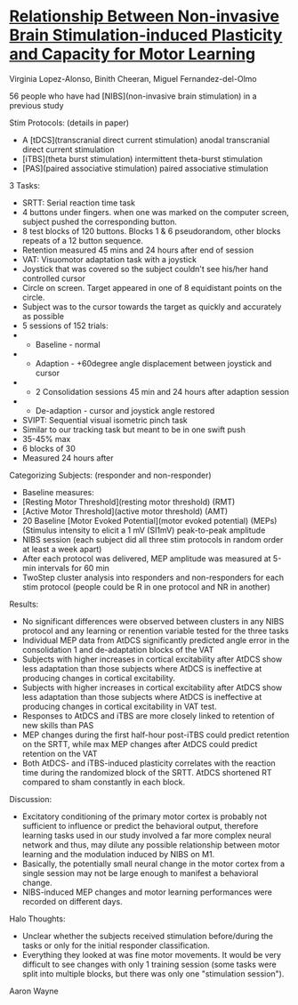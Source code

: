 # [Relationship Between Non-invasive Brain Stimulation-induced Plasticity and Capacity for Motor Learning](https://drive.google.com/a/haloneuro.com/file/d/0B_xLXBdz5cEfUmVJb0pJV0lfTEk/view)
Virginia Lopez-Alonso, Binith Cheeran, Miguel Fernandez-del-Olmo

56 people who have had [NIBS](non-invasive brain stimulation) in a previous study

Stim Protocols: (details in paper)
* A [tDCS](transcranial direct current stimulation) anodal transcranial direct current stimulation
* [iTBS](theta burst stimulation) intermittent theta-burst stimulation
* [PAS](paired associative stimulation) paired associative stimulation

3 Tasks: 
* SRTT: Serial reaction time task
 * 4 buttons under fingers. when one was marked on the computer screen, subject pushed the corresponding button. 
 * 8 test blocks of 120 buttons. Blocks 1 & 6 pseudorandom, other blocks repeats of a 12 button sequence.
 * Retention measured 45 mins and 24 hours after end of session
* VAT: Visuomotor adaptation task with a joystick
 * Joystick that was covered so the subject couldn't see his/her hand controlled cursor
 * Circle on screen. Target appeared in one of 8 equidistant points on the circle. 
 * Subject was to the cursor towards the target as quickly and accurately as possible
 * 5 sessions of 152 trials:
 * * Baseline - normal
 * * Adaption - +60degree angle displacement between joystick and cursor
 * * 2 Consolidation sessions 45 min and 24 hours after adaption session
 * * De-adaption - cursor and joystick angle restored
* SVIPT: Sequential visual isometric pinch task
 * Similar to our tracking task but meant to be in one swift push
 * 35-45% max
 * 6 blocks of 30
 * Measured 24 hours after

Categorizing Subjects: (responder and non-responder)
* Baseline measures:
 * [Resting Motor Threshold](resting motor threshold) (RMT)
 * [Active Motor Threshold](active motor threshold) (AMT)
 * 20 Baseline [Motor Evoked Potential](motor evoked potential) (MEPs) (Stimulus intensity to elicit a 1 mV (SI1mV) peak-to-peak amplitude
* NIBS session (each subject did all three stim protocols in random order at least a week apart)
* After each protocol was delivered, MEP amplitude was measured at 5-min intervals for 60 min
* TwoStep cluster analysis into responders and non-responders for each stim protocol (people could be R in one protocol and NR in another)

Results:
* No significant differences were observed between clusters in any NIBS protocol and any learning or renention variable tested for the three tasks
* Individual MEP data from AtDCS significantly predicted angle error in the consolidation 1 and de-adaptation blocks of the VAT
* Subjects with higher increases in cortical excitability after AtDCS show less adaptation than those subjects where AtDCS is ineffective at producing changes in cortical excitability.
* Subjects with higher increases in cortical excitability after AtDCS show less adaptation than those subjects where AtDCS is ineffective at producing changes in cortical excitability in VAT test.
* Responses to AtDCS and iTBS are more closely linked to retention of new skills than PAS
* MEP changes during the first half-hour post-iTBS could predict retention on the SRTT, while max MEP changes after AtDCS could predict retention on the VAT
* Both AtDCS- and iTBS-induced plasticity correlates with the reaction time during the randomized block of the SRTT. AtDCS shortened RT compared to sham constantly in each block.

Discussion:
* Excitatory conditioning of the primary motor cortex is probably not sufficient to influence or predict the behavioral output, therefore learning tasks used in our study involved a far more complex neural network and thus, may dilute any possible relationship between motor learning and the modulation induced by NIBS on M1. 
* Basically, the potentially small neural change in the motor cortex from a single session may not be large enough to manifest a behavioral change.
* NIBS-induced MEP changes and motor learning performances were recorded on different days.

Halo Thoughts:
* Unclear whether the subjects received stimulation before/during the tasks or only for the initial responder classification.
* Everything they looked at was fine motor movements. It would be very difficult to see changes with only 1 training session (some tasks were split into multiple blocks, but there was only one "stimulation session").

Aaron Wayne